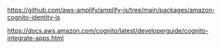 https://github.com/aws-amplify/amplify-js/tree/main/packages/amazon-cognito-identity-js

https://docs.aws.amazon.com/cognito/latest/developerguide/cognito-integrate-apps.html
